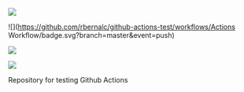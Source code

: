 ![](https://github.com/rbernalc/github-actions-test/workflows/container/badge.svg?branch=master&event=push)

![](https://github.com/rbernalc/github-actions-test/workflows/Actions Workflow/badge.svg?branch=master&event=push)

![](https://github.com/rbernalc/github-actions-test/workflows/Matrix/badge.svg?branch=master&event=push)

![](https://github.com/rbernalc/github-actions-test/workflows/Context&nbsptesting/badge.svg?branch=master&event=push)

Repository for testing Github Actions
